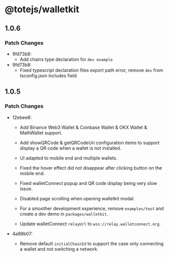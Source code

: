# @totejs/walletkit

## 1.0.6

### Patch Changes

- 9fd73b8:
  - Add chains type declaration for `dev example`
- 9fd73b8:
  - Fixed typescript declaration files export path error, remove `dev` from tsconfig.json includes
    field

## 1.0.5

### Patch Changes

- 12ebee8:

  - Add Binance Web3 Wallet & Coinbase Wallet & OKX Wallet & MathWallet support.

  - Add showQRCode & getQRCodeUri configuration items to support display a QR code when a wallet is
    not installed.

  - UI adapted to mobile end and multiple wallets.

  - Fixed the hover effect did not disappear after clicking button on the mobile end.

  - Fixed walletConnect popup and QR code display being very slow issue.

  - Disabled page scrolling when opening walletkit modal.

  - For a smoother development experience, remove `examples/test` and create a dev demo in
    `packages/walletkit`.

  - Update walletConnect `relayUrl` to `wss://relay.walletconnect.org`.

- 4a88b07:
  - Remove default `initialChainId` to support the case only connecting a wallet and not switching a
    network.
